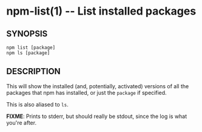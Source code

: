 npm-list(1) -- List installed packages
======================================

## SYNOPSIS

    npm list [package]
    npm ls [package]

## DESCRIPTION

This will show the installed (and, potentially, activated) versions of all the
packages that npm has installed, or just the `package` if specified.

This is also aliased to `ls`.

**FIXME**: Prints to stderr, but should really be stdout, since the log is what
you're after.
